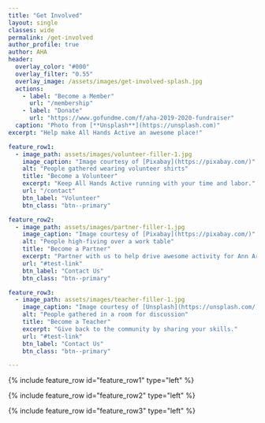 ```yaml
---
title: "Get Involved"
layout: single
classes: wide
permalink: /get-involved
author_profile: true
author: AHA
header:
  overlay_color: "#000"
  overlay_filter: "0.55"
  overlay_image: /assets/images/get-involved-splash.jpg
  actions:
    - label: "Become a Member"
      url: "/membership"
    - label: "Donate"
      url: "https://www.gofundme.com/f/aha-2019-2020-fundraiser"
  caption: "Photo from [**Unsplash**](https://unsplash.com)"
excerpt: "Help make All Hands Active an awesome place!"

feature_row1:
  - image_path: assets/images/volunteer-filler-1.jpg
    image_caption: "Image courtesy of [Pixabay](https://pixabay.com/)"
    alt: "People gathered wearing volunteer shirts"
    title: "Become a Volunteer"
    excerpt: "Keep All Hands Active running with your time and labor."
    url: "/contact"
    btn_label: "Volunteer"
    btn_class: "btn--primary"

feature_row2:
  - image_path: assets/images/partner-filler-1.jpg
    image_caption: "Image courtesy of [Pixabay](https://pixabay.com/)"
    alt: "People high-fiving over a work table"
    title: "Become a Partner"
    excerpt: "Partner with us to help drive awesome activity for Ann Arbor."
    url: "#test-link"
    btn_label: "Contact Us"
    btn_class: "btn--primary"

feature_row3:
  - image_path: assets/images/teacher-filler-1.jpg
    image_caption: "Image courtesy of [Unsplash](https://unsplash.com/)"
    alt: "People gathered in a room for discussion"
    title: "Become a Teacher"
    excerpt: "Give back to the community by sharing your skills."
    url: "#test-link"
    btn_label: "Contact Us"
    btn_class: "btn--primary"

---
```


{% include feature_row id="feature_row1" type="left" %}

{% include feature_row id="feature_row2" type="left" %}

{% include feature_row id="feature_row3" type="left" %}